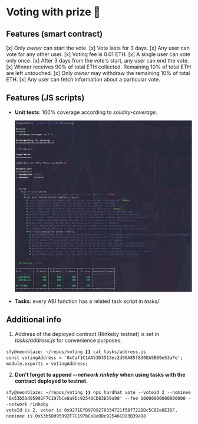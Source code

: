 # Voting with prize 💫

## Features (smart contract)

[x] Only *owner* can start the vote.
[x] Vote lasts for 3 days.
[x] Any user can vote for any other user.
[x] Voting fee is 0.01 ETH.
[x] A single user can vote only once.
[x] After 3 days from the vote's start, any user can end the vote.
[x] Winner receives 90% of total ETH collected. Remaining 10% of total ETH are left untouched.
[x] Only *owner* may withdraw the remaining 10% of total ETH.
[x] Any user can fetch information about a particular vote.

## Features (JS scripts)

- **Unit tests**: 100% coverage according to *solidity-coverage*.

  ![](coverage.png)

- **Tasks**: every ABI function has a related task script in *tasks/*.

## Additional info

1. Address of the deployed contract (Rinkeby testnet) is set in *tasks/address.js* for convenience purposes.

```
sfy@neonblaze: ~/repos/voting ❱❱ cat tasks/address.js
const votingAddress = '0xCaf1C1AA53D3513ec2d96A85f830EA5B89e53aFe';
module.exports = votingAddress;
```

2. **Don't forget to append _--network rinkeby_ when using tasks with the contract deployed to testnet.**

```
sfy@neonblaze: ~/repos/voting ❱❱ npx hardhat vote --voteid 2 --nominee '0x53b5Dd95992F7C197bCe8a9Dc92546CD83B39a98' --fee 10000000000000000 --network rinkeby
voteId is 2, voter is 0x9271EfD9709270334721f58f722DDc5C8Ee0E3DF, nominee is 0x53b5Dd95992F7C197bCe8a9Dc92546CD83B39a98
```
